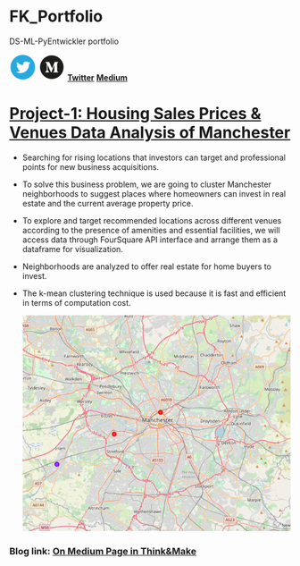 # FK_Portfolio
DS-ML-PyEntwickler portfolio

![](/images/Webp.net-resizeimage.png)                                  ![](/images/medium_trancp.png)
[__Twitter__](https://twitter.com/MakePublication)                     [__Medium__](https://kurt-celsius.medium.com/)
                         

# [Project-1: Housing Sales Prices & Venues Data Analysis of Manchester](https://github.com/fk-pixel/Capstone-Projekt-fk-pixel/blob/master/Manchester%20Sale%20of%20House%20Suitable%20Place%20.ipynb)
-  Searching for rising locations that investors can target and professional points for new business acquisitions.
- To solve this business problem, we are going to cluster Manchester neighborhoods to suggest places where homeowners can invest in real estate and the current average property price.
- To explore and target recommended locations across different venues according to the presence of amenities and essential facilities, we will access data through FourSquare API interface and arrange them as a dataframe for visualization.
- Neighborhoods are analyzed to offer real estate for home buyers to invest.
- The k-mean clustering technique is used because it is fast and efficient in terms of computation cost.

   ![](/images/manchester_knn_project.png)

### Blog link: [On Medium Page in Think&Make](https://medium.com/think-make/housing-sales-prices-venues-data-analysis-of-manchester-95f07228a7dc) 
 
